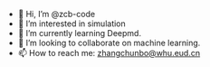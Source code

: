 - 👋 Hi, I’m @zcb-code
- 👀 I’m interested in simulation
- 🌱 I’m currently learning Deepmd.
- 💞️ I’m looking to collaborate on machine learning.
- 📫 How to reach me: zhangchunbo@whu.eud.cn

<!---
zcb-code/zcb-code is a ✨ special ✨ repository because its `README.md` (this file) appears on your GitHub profile.
You can click the Preview link to take a look at your changes.
--->
